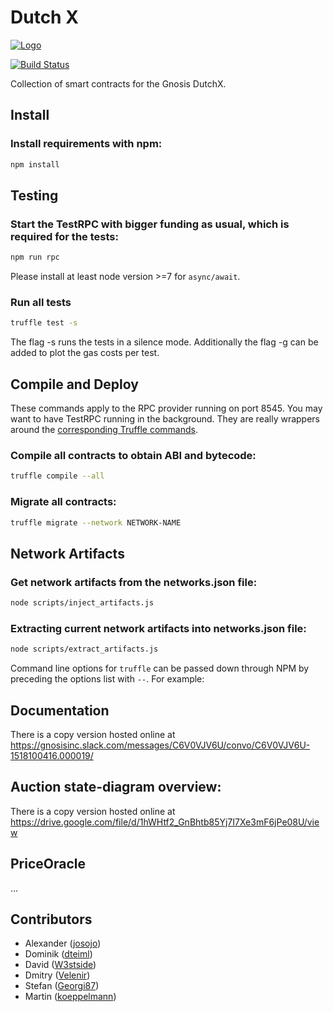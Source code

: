 Dutch X
=======

[![Logo](https://raw.githubusercontent.com/gnosis/gnosis-contracts/master/assets/logo.png)](https://gnosis.pm/)

[![Build Status](https://travis-ci.org/gnosis/dutch-exchange.svg)](https://travis-ci.org/gnosis/dutch-exchange?branch=SmartContractAudit1.0)

Collection of smart contracts for the Gnosis DutchX.

Install
-------
### Install requirements with npm:

```bash
npm install
```

Testing
-------
### Start the TestRPC with bigger funding as usual, which is required for the tests:

```bash
npm run rpc
```
Please install at least node version >=7 for `async/await`.

### Run all tests 

```bash
truffle test -s
```
The flag -s runs the tests in a silence mode. Additionally the flag -g can be added to plot the gas costs per test.


Compile and Deploy
------------------
These commands apply to the RPC provider running on port 8545. You may want to have TestRPC running in the background. They are really wrappers around the [corresponding Truffle commands](http://truffleframework.com/docs/advanced/commands).

### Compile all contracts to obtain ABI and bytecode:

```bash
truffle compile --all
```

### Migrate all contracts:

```bash
truffle migrate --network NETWORK-NAME
```

Network Artifacts
-----------------

### Get network artifacts from the networks.json file:

```bash
node scripts/inject_artifacts.js
```

### Extracting current network artifacts into networks.json file:

```bash
node scripts/extract_artifacts.js
```
Command line options for `truffle` can be passed down through NPM by preceding the options list with `--`. For example:


Documentation
-------------

There is a copy version hosted online at https://gnosisinc.slack.com/messages/C6V0VJV6U/convo/C6V0VJV6U-1518100416.000019/


Auction state-diagram overview:
-------------------------------

There is a copy version hosted online at https://drive.google.com/file/d/1hWHtf2_GnBhtb85Yj7I7Xe3mF6jPe08U/view

PriceOracle
-----------

...

Contributors
------------
- Alexander ([josojo](https://github.com/josojo))
- Dominik ([dteiml](https://github.com/dteiml))
- David ([W3stside](https://github.com/w3stside))
- Dmitry ([Velenir](https://github.com/Velenir))
- Stefan ([Georgi87](https://github.com/Georgi87))
- Martin ([koeppelmann](https://github.com/koeppelmann))
